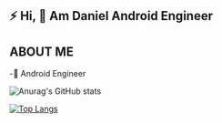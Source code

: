 ## :zap: Hi, :wave: Am Daniel Android Engineer

## ABOUT ME
-:iphone: Android Engineer

![Anurag's GitHub stats](https://github-readme-stats.vercel.app/api?username=Dannyk-kago&show_icons=true&theme=onedark)


[![Top Langs](https://github-readme-stats.vercel.app/api/top-langs/?username=Dannyk-kago&layout=compact)](https://github.com/anuraghazra/github-readme-stats)





